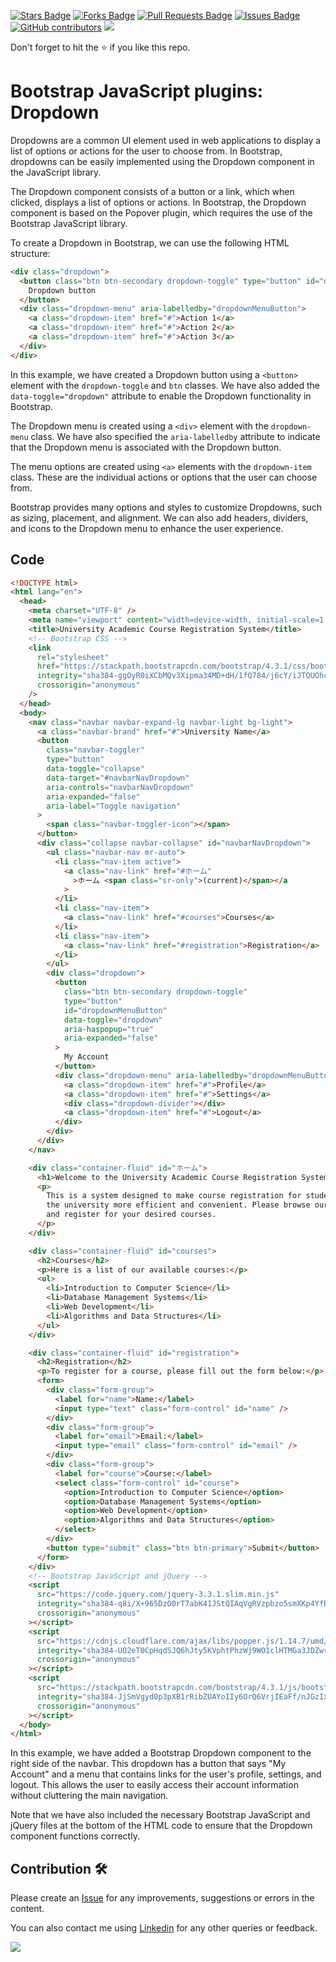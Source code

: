 <a href="https://github.com/drshahizan/learn-php/stargazers"><img src="https://img.shields.io/github/stars/drshahizan/learn-php" alt="Stars Badge"/></a>
<a href="https://github.com/drshahizan/learn-php/network/members"><img src="https://img.shields.io/github/forks/drshahizan/learn-php" alt="Forks Badge"/></a>
<a href="https://github.com/drshahizan/learn-php/pulls"><img src="https://img.shields.io/github/issues-pr/drshahizan/learn-php" alt="Pull Requests Badge"/></a>
<a href="https://github.com/drshahizan/learn-php/issues"><img src="https://img.shields.io/github/issues/drshahizan/learn-php" alt="Issues Badge"/></a>
<a href="https://github.com/drshahizan/learn-php/graphs/contributors"><img alt="GitHub contributors" src="https://img.shields.io/github/contributors/drshahizan/learn-php?color=2b9348"></a>
![](https://visitor-badge.glitch.me/badge?page_id=drshahizan/learn-php)

Don't forget to hit the :star: if you like this repo.

# Bootstrap JavaScript plugins: Dropdown

Dropdowns are a common UI element used in web applications to display a list of options or actions for the user to choose from. In Bootstrap, dropdowns can be easily implemented using the Dropdown component in the JavaScript library.

The Dropdown component consists of a button or a link, which when clicked, displays a list of options or actions. In Bootstrap, the Dropdown component is based on the Popover plugin, which requires the use of the Bootstrap JavaScript library.

To create a Dropdown in Bootstrap, we can use the following HTML structure:

```html
<div class="dropdown">
  <button class="btn btn-secondary dropdown-toggle" type="button" id="dropdownMenuButton" data-toggle="dropdown" aria-haspopup="true" aria-expanded="false">
    Dropdown button
  </button>
  <div class="dropdown-menu" aria-labelledby="dropdownMenuButton">
    <a class="dropdown-item" href="#">Action 1</a>
    <a class="dropdown-item" href="#">Action 2</a>
    <a class="dropdown-item" href="#">Action 3</a>
  </div>
</div>
```

In this example, we have created a Dropdown button using a `<button>` element with the `dropdown-toggle` and `btn` classes. We have also added the `data-toggle="dropdown"` attribute to enable the Dropdown functionality in Bootstrap.

The Dropdown menu is created using a `<div>` element with the `dropdown-menu` class. We have also specified the `aria-labelledby` attribute to indicate that the Dropdown menu is associated with the Dropdown button.

The menu options are created using `<a>` elements with the `dropdown-item` class. These are the individual actions or options that the user can choose from.

Bootstrap provides many options and styles to customize Dropdowns, such as sizing, placement, and alignment. We can also add headers, dividers, and icons to the Dropdown menu to enhance the user experience.

## Code
```html
<!DOCTYPE html>
<html lang="en">
  <head>
    <meta charset="UTF-8" />
    <meta name="viewport" content="width=device-width, initial-scale=1.0" />
    <title>University Academic Course Registration System</title>
    <!-- Bootstrap CSS -->
    <link
      rel="stylesheet"
      href="https://stackpath.bootstrapcdn.com/bootstrap/4.3.1/css/bootstrap.min.css"
      integrity="sha384-ggOyR0iXCbMQv3Xipma34MD+dH/1fQ784/j6cY/iJTQUOhcWr7x9JvoRxT2MZw1T"
      crossorigin="anonymous"
    />
  </head>
  <body>
    <nav class="navbar navbar-expand-lg navbar-light bg-light">
      <a class="navbar-brand" href="#">University Name</a>
      <button
        class="navbar-toggler"
        type="button"
        data-toggle="collapse"
        data-target="#navbarNavDropdown"
        aria-controls="navbarNavDropdown"
        aria-expanded="false"
        aria-label="Toggle navigation"
      >
        <span class="navbar-toggler-icon"></span>
      </button>
      <div class="collapse navbar-collapse" id="navbarNavDropdown">
        <ul class="navbar-nav mr-auto">
          <li class="nav-item active">
            <a class="nav-link" href="#ホーム"
              >ホーム <span class="sr-only">(current)</span></a
            >
          </li>
          <li class="nav-item">
            <a class="nav-link" href="#courses">Courses</a>
          </li>
          <li class="nav-item">
            <a class="nav-link" href="#registration">Registration</a>
          </li>
        </ul>
        <div class="dropdown">
          <button
            class="btn btn-secondary dropdown-toggle"
            type="button"
            id="dropdownMenuButton"
            data-toggle="dropdown"
            aria-haspopup="true"
            aria-expanded="false"
          >
            My Account
          </button>
          <div class="dropdown-menu" aria-labelledby="dropdownMenuButton">
            <a class="dropdown-item" href="#">Profile</a>
            <a class="dropdown-item" href="#">Settings</a>
            <div class="dropdown-divider"></div>
            <a class="dropdown-item" href="#">Logout</a>
          </div>
        </div>
      </div>
    </nav>

    <div class="container-fluid" id="ホーム">
      <h1>Welcome to the University Academic Course Registration System</h1>
      <p>
        This is a system designed to make course registration for students at
        the university more efficient and convenient. Please browse our courses
        and register for your desired courses.
      </p>
    </div>

    <div class="container-fluid" id="courses">
      <h2>Courses</h2>
      <p>Here is a list of our available courses:</p>
      <ul>
        <li>Introduction to Computer Science</li>
        <li>Database Management Systems</li>
        <li>Web Development</li>
        <li>Algorithms and Data Structures</li>
      </ul>
    </div>

    <div class="container-fluid" id="registration">
      <h2>Registration</h2>
      <p>To register for a course, please fill out the form below:</p>
      <form>
        <div class="form-group">
          <label for="name">Name:</label>
          <input type="text" class="form-control" id="name" />
        </div>
        <div class="form-group">
          <label for="email">Email:</label>
          <input type="email" class="form-control" id="email" />
        </div>
        <div class="form-group">
          <label for="course">Course:</label>
          <select class="form-control" id="course">
            <option>Introduction to Computer Science</option>
            <option>Database Management Systems</option>
            <option>Web Development</option>
            <option>Algorithms and Data Structures</option>
          </select>
        </div>
        <button type="submit" class="btn btn-primary">Submit</button>
      </form>
    </div>
    <!-- Bootstrap JavaScript and jQuery -->
    <script
      src="https://code.jquery.com/jquery-3.3.1.slim.min.js"
      integrity="sha384-q8i/X+965DzO0rT7abK41JStQIAqVgRVzpbzo5smXKp4YfRvH+8abtTE1Pi6jizo"
      crossorigin="anonymous"
    ></script>
    <script
      src="https://cdnjs.cloudflare.com/ajax/libs/popper.js/1.14.7/umd/popper.min.js"
      integrity="sha384-UO2eT0CpHqdSJQ6hJty5KVphtPhzWj9WO1clHTMGa3JDZwrnQq4sF86dIHNVQ8bc"
      crossorigin="anonymous"
    ></script>
    <script
      src="https://stackpath.bootstrapcdn.com/bootstrap/4.3.1/js/bootstrap.min.js"
      integrity="sha384-JjSmVgyd0p3pXB1rRibZUAYoIIy6OrQ6VrjIEaFf/nJGzIxFDsf4x0xIM+B07jRM"
      crossorigin="anonymous"
    ></script>
  </body>
</html>
```


In this example, we have added a Bootstrap Dropdown component to the right side of the navbar. This dropdown has a button that says "My Account" and a menu that contains links for the user's profile, settings, and logout. This allows the user to easily access their account information without cluttering the main navigation.

Note that we have also included the necessary Bootstrap JavaScript and jQuery files at the bottom of the HTML code to ensure that the Dropdown component functions correctly.

## Contribution 🛠️
Please create an [Issue](https://github.com/drshahizan/learn-php/issues) for any improvements, suggestions or errors in the content.

You can also contact me using [Linkedin](https://www.linkedin.com/in/drshahizan/) for any other queries or feedback.

![](https://komarev.com/ghpvc/?username=drshahizan&label=Views&color=0e75b6&style=flat)

